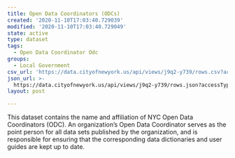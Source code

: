 ```yaml
---
title: Open Data Coordinators (ODCs)
created: '2020-11-10T17:03:40.729039'
modified: '2020-11-10T17:03:40.729049'
state: active
type: dataset
tags:
  - Open Data Coordinator Odc
groups:
  - Local Government
csv_url: 'https://data.cityofnewyork.us/api/views/j9q2-y739/rows.csv?accessType=DOWNLOAD'
json_url: >-
  https://data.cityofnewyork.us/api/views/j9q2-y739/rows.json?accessType=DOWNLOAD
layout: post

---
```

This dataset contains the name and affiliation of NYC Open Data Coordinators (ODC). An organization’s Open Data Coordinator serves as the point person for all data sets published by the organization, and is responsible for ensuring that the corresponding data dictionaries and user guides are kept up to date.
